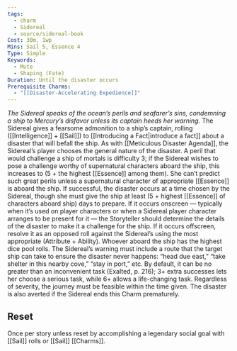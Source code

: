 ```yaml
---
tags:
  - charm
  - Sidereal
  - source/sidereal-book
Cost: 30m, 1wp
Mins: Sail 5, Essence 4
Type: Simple
Keywords:
  - Mute
  - Shaping (Fate)
Duration: Until the disaster occurs
Prerequisite Charms:
  - "[[Disaster-Accelerating Expedience]]"
---
```

*The Sidereal speaks of the ocean’s perils and seafarer’s sins, condemning a ship to Mercury’s disfavor unless its captain heeds her warning.*
The Sidereal gives a fearsome admonition to a ship’s captain, rolling ([[Intelligence]] + [[Sail]]) to [[Introducing a Fact|introduce a fact]] about a disaster that will befall the ship. As with [[Meticulous Disaster Agenda]], the Sidereal’s player chooses the general nature of the disaster. A peril that would challenge a ship of mortals is difficulty 3; if the Sidereal wishes to pose a challenge worthy of supernatural characters aboard the ship, this increases to (5 + the highest [[Essence]] among them). She can’t predict such great perils unless a supernatural character of appropriate [[Essence]] is aboard the ship. If successful, the disaster occurs at a time chosen by the Sidereal, though she must give the ship at least (5 + highest [[Essence]] of characters aboard ship) days to prepare. If it occurs onscreen — typically when it’s used on player characters or when a Sidereal player character arranges to be present for it — the Storyteller should determine the details of the disaster to make it a challenge for the ship. If it occurs offscreen, resolve it as an opposed roll against the Sidereal’s using the most appropriate (Attribute + Ability). Whoever aboard the ship has the highest dice pool rolls. The Sidereal’s warning must include a route that the target ship can take to ensure the disaster never happens: “head due east,” “take shelter in this nearby cove,” “stay in port,” etc. By default, it can be no greater than an inconvenient task (Exalted, p. 216); 3+ extra successes lets her choose a serious task, while 6+ allows a life-changing task. Regardless of severity, the journey must be feasible within the time given. The disaster is also averted if the Sidereal ends this Charm prematurely. 
## Reset
Once per story unless reset by accomplishing a legendary social goal with [[Sail]] rolls or [[Sail]] [[Charms]].